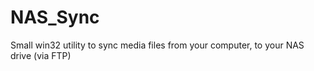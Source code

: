 NAS_Sync
========

Small win32 utility to sync media files from your computer, to your NAS drive (via FTP)
